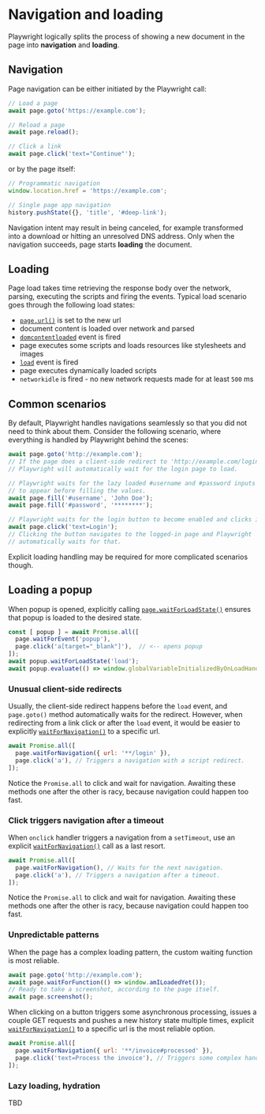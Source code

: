 # Navigation and loading

Playwright logically splits the process of showing a new document in the page into **navigation** and **loading**.

## Navigation

Page navigation can be either initiated by the Playwright call:

```js
// Load a page
await page.goto('https://example.com');

// Reload a page
await page.reload();

// Click a link
await page.click('text="Continue"');
```

or by the page itself:

```js
// Programmatic navigation
window.location.href = 'https://example.com';

// Single page app navigation
history.pushState({}, 'title', '#deep-link');
```

Navigation intent may result in being canceled, for example transformed into a download or hitting an unresolved DNS address. Only when the navigation succeeds, page starts **loading** the document.

## Loading

Page load takes time retrieving the response body over the network, parsing, executing the scripts and firing the events. Typical load scenario goes through the following load states:
- [`page.url()`](api.md#pageurl) is set to the new url
- document content is loaded over network and parsed
- [`domcontentloaded`](api.md#event-domcontentloaded) event is fired
- page executes some scripts and loads resources like stylesheets and images
- [`load`](api.md#event-load) event is fired
- page executes dynamically loaded scripts
- `networkidle` is fired - no new network requests made for at least `500` ms

## Common scenarios

By default, Playwright handles navigations seamlessly so that you did not need to think about them. Consider the following scenario, where everything is handled by Playwright behind the scenes:

```js
await page.goto('http://example.com');
// If the page does a client-side redirect to 'http://example.com/login'.
// Playwright will automatically wait for the login page to load.

// Playwright waits for the lazy loaded #username and #password inputs
// to appear before filling the values.
await page.fill('#username', 'John Doe');
await page.fill('#password', '********');

// Playwright waits for the login button to become enabled and clicks it.
await page.click('text=Login');
// Clicking the button navigates to the logged-in page and Playwright
// automatically waits for that.
```

Explicit loading handling may be required for more complicated scenarios though.

## Loading a popup

When popup is opened, explicitly calling [`page.waitForLoadState()`](api.md#pagewaitforloadstatestate-options) ensures that popup is loaded to the desired state.
```js
const [ popup ] = await Promise.all([
  page.waitForEvent('popup'),
  page.click('a[target="_blank"]'),  // <-- opens popup
]);
await popup.waitForLoadState('load');
await popup.evaluate(() => window.globalVariableInitializedByOnLoadHandler);
```

### Unusual client-side redirects

Usually, the client-side redirect happens before the `load` event, and `page.goto()` method automatically waits for the redirect. However, when redirecting from a link click or after the `load` event, it would be easier to explicitly [`waitForNavigation()`](api.md#pagewaitfornavigationoptions) to a specific url.
```js
await Promise.all([
  page.waitForNavigation({ url: '**/login' }),
  page.click('a'), // Triggers a navigation with a script redirect.
]);
```

Notice the `Promise.all` to click and wait for navigation. Awaiting these methods one after the other is racy, because navigation could happen too fast.

### Click triggers navigation after a timeout

When `onclick` handler triggers a navigation from a `setTimeout`, use an explicit [`waitForNavigation()`](api.md#pagewaitfornavigationoptions) call as a last resort.
```js
await Promise.all([
  page.waitForNavigation(), // Waits for the next navigation.
  page.click('a'), // Triggers a navigation after a timeout.
]);
```

Notice the `Promise.all` to click and wait for navigation. Awaiting these methods one after the other is racy, because navigation could happen too fast.

### Unpredictable patterns

When the page has a complex loading pattern, the custom waiting function is most reliable.
```js
await page.goto('http://example.com');
await page.waitForFunction(() => window.amILoadedYet());
// Ready to take a screenshot, according to the page itself.
await page.screenshot();
```

When clicking on a button triggers some asynchronous processing, issues a couple GET requests and pushes a new history state multiple times, explicit [`waitForNavigation()`](api.md#pagewaitfornavigationoptions) to a specific url is the most reliable option.
```js
await Promise.all([
  page.waitForNavigation({ url: '**/invoice#processed' }),
  page.click('text=Process the invoice'), // Triggers some complex handling.
]);
```

### Lazy loading, hydration

TBD
